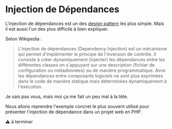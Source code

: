 # Injection de Dépendances

L'injection de dépendances est un des [design pattern](http://fr.wikipedia.org/wiki/Patron_de_conception) les plus simple. Mais il est aussi l'un des plus difficile à bien expliquer.

Selon Wikipedia :

>L'injection de dépendances (Dependency Injection) est un mécanisme qui permet d'implémenter le principe de l'inversion de contrôle. Il consiste à créer dynamiquement (injecter) les dépendances entre les différentes classes en s'appuyant sur une description (fichier de configuration ou métadonnées) ou de manière programmatique. Ainsi les dépendances entre composants logiciels ne sont plus exprimées dans le code de manière statique mais déterminées dynamiquement à l'exécution.

Je sais pas vous, mais moi ça me fait un peu mal à la tête.

Nous allons reprendre l'exemple concret le plus souvent utilisé pour présenter l'injection de dépendance dans un projet web en PHP.

:warning: à terminer
